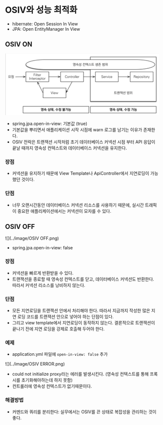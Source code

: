 # OSIV와 성능 최적화
- hibernate: Open Session In View
- JPA: Open EntityManager In View

## OSIV ON
![](../image/OSIV.png)

- spring.jpa.open-in-view: 기본값 (true)
- 기본값을 뿌리면서 애플리케이션 시작 시점에 warn 로그를 남기는 이유가 존재한다.
- OSIV 전락은 트랜잭션 시작처럼 초기 데이터베이스 커넥션 시점 부터 API 응답이 끝날 때까지 영속성 컨텍스트와 데이터베이스 커넥션을 유지한다.


### 장점
- 커넥션을 유지하기 때문에 View Template나 ApiController에서 지연로딩이 가능했던 것이다.
### 단점
- 너무 오랜시간동안 데이터베이스 커넥션 리소스를 사용하기 때문에, 실시간 트래픽이 중요한 애플리케이션에서는 커넥션이 모자를 수 있다.

## OSIV OFF
![](../image/OSIV OFF.png)

- spring.jpa.open-in-view: false

### 장점
- 커넥션을 빠르게 반환받을 수 있다.
- 트랜잭션을 종료할 때 영속성 컨텍스트를 닫고, 데이터베이스 커넥션도 반환한다. 따라서 커넥션 리소스를 낭비하지 않는다.

### 단점
- 모든 지연로딩을 트랜잭션 안에서 처리해야 한다. 따라서 지금까지 작성한 많은 지연 로딩 코드를 트랜잭션 안으로 넣어야 하는 단점이 있다. 
- 그리고 view template에서 지연로딩이 동작하지 않는다. 결론적으로 트랜잭션이 끝나기 전에 지연 로딩을 강제로 호출해 두어야 한다.

### 예제
- application.yml 파일에 `open-in-view: false` 추가

![](../image/OSIV ERROR.png)

- could not initialize proxy라는 에러를 발생시킨다. (영속성 컨텍스트를 통해 프록시를 초기화해야하는데 하지 못함)
- 컨트롤러에 영속성 컨텍스트가 없기때문이다.

### 해결방법
- 커멘드와 쿼리를 분리한다: 실무에서는 OSIV를 끈 상태로 복잡성을 관리하는 것이 좋다.